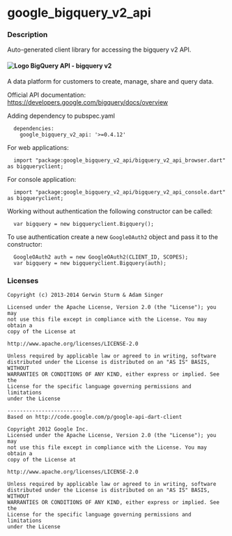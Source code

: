 # google_bigquery_v2_api

### Description

Auto-generated client library for accessing the bigquery v2 API.

#### ![Logo](http://www.google.com/images/icons/product/search-16.gif) BigQuery API - bigquery v2

A data platform for customers to create, manage, share and query data.

Official API documentation: https://developers.google.com/bigquery/docs/overview

Adding dependency to pubspec.yaml

```
  dependencies:
    google_bigquery_v2_api: '>=0.4.12'
```

For web applications:

```
  import "package:google_bigquery_v2_api/bigquery_v2_api_browser.dart" as bigqueryclient;
```

For console application:

```
  import "package:google_bigquery_v2_api/bigquery_v2_api_console.dart" as bigqueryclient;
```

Working without authentication the following constructor can be called:

```
  var bigquery = new bigqueryclient.Bigquery();
```

To use authentication create a new `GoogleOAuth2` object and pass it to the constructor:


```
  GoogleOAuth2 auth = new GoogleOAuth2(CLIENT_ID, SCOPES);
  var bigquery = new bigqueryclient.Bigquery(auth);
```

### Licenses

```
Copyright (c) 2013-2014 Gerwin Sturm & Adam Singer

Licensed under the Apache License, Version 2.0 (the "License"); you may 
not use this file except in compliance with the License. You may obtain a 
copy of the License at

http://www.apache.org/licenses/LICENSE-2.0

Unless required by applicable law or agreed to in writing, software
distributed under the License is distributed on an "AS IS" BASIS, WITHOUT
WARRANTIES OR CONDITIONS OF ANY KIND, either express or implied. See the
License for the specific language governing permissions and limitations 
under the License

------------------------
Based on http://code.google.com/p/google-api-dart-client

Copyright 2012 Google Inc.
Licensed under the Apache License, Version 2.0 (the "License"); you may 
not use this file except in compliance with the License. You may obtain a
copy of the License at

http://www.apache.org/licenses/LICENSE-2.0

Unless required by applicable law or agreed to in writing, software
distributed under the License is distributed on an "AS IS" BASIS, WITHOUT
WARRANTIES OR CONDITIONS OF ANY KIND, either express or implied. See the
License for the specific language governing permissions and limitations 
under the License

```

